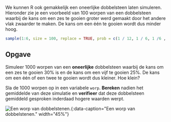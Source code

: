 We kunnen R ook gemakkelijk een oneerlijke dobbelsteen laten simuleren. Hieronder zie je een voorbeeld van 100 worpen van een dobbelsteen waarbij de kans om een zes te gooien groter werd gemaakt door het andere vlak zwaarder te maken. De kans om een één te gooien wordt dus minder hoog.

```R
sample(1:6, size = 100, replace = TRUE, prob = c(1 / 12, 1 / 6, 1 /6 , 1 / 6, 1 / 6, 1 / 4))
```

## Opgave
Simuleer 1000 worpen van een **oneerlijke** dobbelsteen waarbij de kans om een zes te gooien 30% is en de kans om een vijf te gooien 25%. De kans om een één of een twee te gooien wordt dus kleiner. Hoe klein?

Sla de 1000 worpen op in een variabele `worp`. **Bereken** nadien het gemiddelde van deze simulatie en **verifieer** dat deze dobbelsteen gemiddeld gesproken inderdaad hogere waarden werpt.

![Een worp van dobbelstenen.](media/riho-kroll.jpg "Foto door Riho Kroll op Unsplash"){:data-caption="Een worp van dobbelstenen." width="45%"}

